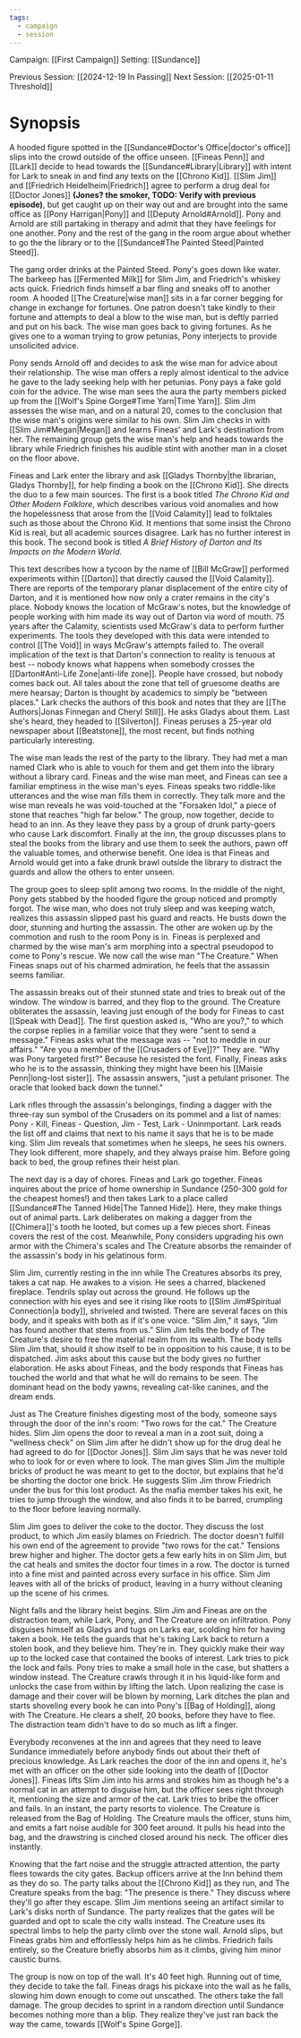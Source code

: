 ```yaml
---
tags:
  - campaign
  - session
---
```


Campaign: [[First Campaign]]
Setting: [[Sundance]]

Previous Session: [[2024-12-19 In Passing]]
Next Session: [[2025-01-11 Threshold]]

# Synopsis

A hooded figure spotted in the [[Sundance#Doctor's Office|doctor's office]] slips into the crowd outside of the office unseen. [[Fineas Penn]] and [[Lark]] decide to head towards the [[Sundance#Library|Library]] with intent for Lark to sneak in and find any texts on the [[Chrono Kid]]. [[Slim Jim]] and [[Friedrich Heidelheim|Friedrich]] agree to perform a drug deal for [[Doctor Jones]] **(Jones? the smoker, TODO: Verify with previous episode)**, but get caught up on their way out and are brought into the same office as [[Pony Harrigan|Pony]] and [[Deputy Arnold#Arnold]]. Pony and Arnold are still partaking in therapy and admit that they have feelings for one another. Pony and the rest of the gang in the room argue about whether to go the the library or to the [[Sundance#The Painted Steed|Painted Steed]].

The gang order drinks at the Painted Steed. Pony's goes down like water. The barkeep has [[Fermented Milk]] for Slim Jim, and Friedrich's whiskey acts quick. Friedrich finds himself a bar fling and sneaks off to another room. A hooded [[The Creature|wise man]] sits in a far corner begging for change in exchange for fortunes. One patron doesn't take kindly to their fortune and attempts to deal a blow to the wise man, but is deftly parried and put on his back. The wise man goes back to giving fortunes. As he gives one to a woman trying to grow petunias, Pony interjects to provide unsolicited advice.

Pony sends Arnold off and decides to ask the wise man for advice about their relationship. The wise man offers a reply almost identical to the advice he gave to the lady seeking help with her petunias. Pony pays a fake gold coin for the advice. The wise man sees the aura the party members picked up from the [[Wolf's Spine Gorge#Time Yarn|Time Yarn]]. Slim Jim assesses the wise man, and on a natural 20, comes to the conclusion that the wise man's origins were similar to his own. Slim Jim checks in with [[Slim Jim#Megan|Megan]] and learns Fineas' and Lark's destination from her. The remaining group gets the wise man's help and heads towards the library while Friedrich finishes his audible stint with another man in a closet on the floor above.

Fineas and Lark enter the library and ask [[Gladys Thornby|the librarian, Gladys Thornby]], for help finding a book on the [[Chrono Kid]]. She directs the duo to a few main sources. The first is a book titled _The Chrono Kid and Other Modern Folklore_, which describes various void anomalies and how the hopelessness that arose from the [[Void Calamity]] lead to folktales such as those about the Chrono Kid. It mentions that some insist the Chrono Kid is real, but all academic sources disagree. Lark has no further interest in this book. The second book is titled _A Brief History of Darton and Its Impacts on the Modern World_.

This text describes how a tycoon by the name of [[Bill McGraw]] performed experiments within [[Darton]] that directly caused the [[Void Calamity]]. There are reports of the temporary planar displacement of the entire city of Darton, and it is mentioned how now only a crater remains in the city's place. Nobody knows the location of McGraw's notes, but the knowledge of people working with him made its way out of Darton via word of mouth. 75 years after the Calamity, scientists used McGraw's data to perform further experiments. The tools they developed with this data were intended to control [[The Void]] in ways McGraw's attempts failed to. The overall implication of the text is that Darton's connection to reality is tenuous at best -- nobody knows what happens when somebody crosses the [[Darton#Anti-Life Zone|anti-life zone]]. People have crossed, but nobody comes back out. All tales about the zone that tell of gruesome deaths are mere hearsay; Darton is thought by academics to simply be "between places." Lark checks the authors of this book and notes that they are [[The Authors|Jonas Finnegan and Cheryl Still]]. He asks Gladys about them. Last she's heard, they headed to [[Silverton]]. Fineas peruses a 25-year old newspaper about [[Beatstone]], the most recent, but finds nothing particularly interesting.

The wise man leads the rest of the party to the library. They had met a man named Clark who is able to vouch for them and get them into the library without a library card. Fineas and the wise man meet, and Fineas can see a familiar emptiness in the wise man's eyes. Fineas speaks two riddle-like utterances and the wise man fills them in correctly. They talk more and the wise man reveals he was void-touched at the "Forsaken Idol," a piece of stone that reaches "high far below." The group, now together, decide to head to an inn. As they leave they pass by a group of drunk party-goers who cause Lark discomfort. Finally at the inn, the group discusses plans to steal the books from the library and use them to seek the authors, pawn off the valuable tomes, and otherwise benefit. One idea is that Fineas and Arnold would get into a fake drunk brawl outside the library to distract the guards and allow the others to enter unseen.

The group goes to sleep split among two rooms. In the middle of the night, Pony gets stabbed by the hooded figure the group noticed and promptly forgot. The wise man, who does not truly sleep and was keeping watch, realizes this assassin slipped past his guard and reacts. He busts down the door, stunning and hurting the assassin. The other are woken up by the commotion and rush to the room Pony is in. Fineas is perplexed and charmed by the wise man's arm morphing into a spectral pseudopod to come to Pony's rescue. We now call the wise man "The Creature." When Fineas snaps out of his charmed admiration, he feels that the assassin seems familiar.

The assassin breaks out of their stunned state and tries to break out of the window. The window is barred, and they flop to the ground. The Creature obliterates the assassin, leaving just enough of the body for Fineas to cast [[Speak with Dead]]. The first question asked is, "Who are you?," to which the corpse replies in a familiar voice that they were "sent to send a message." Fineas asks what the message was -- "not to meddle in our affairs." "Are you a member of the [[Crusaders of Eve]]?" They are. "Why was Pony targeted first?" Because he resisted the font. Finally, Fineas asks who he is to the assassin, thinking they might have been his [[Maisie Penn|long-lost sister]]. The assassin answers, "just a petulant prisoner. The oracle that looked back down the tunnel."

Lark rifles through the assassin's belongings, finding a dagger with the three-ray sun symbol of the Crusaders on its pommel and a list of names: Pony - Kill, Fineas - Question, Jim - Test, Lark - Uninmportant. Lark reads the list off and claims that next to his name it says that he is to be made king. Slim Jim reveals that sometimes when he sleeps, he sees his owners. They look different, more shapely, and they always praise him. Before going back to bed, the group refines their heist plan.

The next day is a day of chores. Fineas and Lark go together. Fineas inquires about the price of home ownership in Sundance (250-300 gold for the cheapest homes!) and then takes Lark to a place called [[Sundance#The Tanned Hide|The Tanned Hide]]. Here, they make things out of animal parts. Lark deliberates on making a dagger from the [[Chimera]]'s tooth he looted, but comes up a few pieces short. Fineas covers the rest of the cost. Meanwhile, Pony considers upgrading his own armor with the Chimera's scales and The Creature absorbs the remainder of the assassin's body in his gelatinous form.

Slim Jim, currently resting in the inn while The Creatures absorbs its prey, takes a cat nap. He awakes to a vision. He sees a charred, blackened fireplace. Tendrils splay out across the ground. He follows up the connection with his eyes and see it rising like roots to [[Slim Jim#Spiritual Connection|a body]], shriveled and twisted. There are several faces on this body, and it speaks with both as if it's one voice. "Slim Jim," it says, "Jim has found another that stems from us." Slim Jim tells the body of The Creature's desire to free the material realm from its wealth. The body tells Slim Jim that, should it show itself to be in opposition to his cause, it is to be dispatched. Jim asks about this cause but the body gives no further elaboration. He asks about Fineas, and the body responds that Fineas has touched the world and that what he will do remains to be seen. The dominant head on the body yawns, revealing cat-like canines, and the dream ends.

Just as The Creature finishes digesting most of the body, someone says through the door of the inn's room: "Two rows for the cat." The Creature hides. Slim Jim opens the door to reveal a man in a zoot suit, doing a "wellness check" on Slim Jim after he didn't show up for the drug deal he had agreed to do for [[Doctor Jones]]. Slim Jim says that he was never told who to look for or even where to look. The man gives Slim Jim the multiple bricks of product he was meant to get to the doctor, but explains that he'd be shorting the doctor one brick. He suggests Slim Jim throw Friedrich under the bus for this lost product. As the mafia member takes his exit, he tries to jump through the window, and also finds it to be barred, crumpling to the floor before leaving normally.

Slim Jim goes to deliver the coke to the doctor. They discuss the lost product, to which Jim easily blames on Friedrich. The doctor doesn't fulfill his own end of the agreement to provide "two rows for the cat." Tensions brew higher and higher. The doctor gets a few early hits in on Slim Jim, but the cat heals and smites the doctor four times in a row. The doctor is turned into a fine mist and painted across every surface in his office. Slim Jim leaves with all of the bricks of product, leaving in a hurry without cleaning up the scene of his crimes.

Night falls and the library heist begins. Slim Jim and Fineas are on the distraction team, while Lark, Pony, and The Creature are on infiltration. Pony disguises himself as Gladys and tugs on Larks ear, scolding him for having taken a book. He tells the guards that he's taking Lark back to return a stolen book, and they believe him. They're in. They quickly make their way up to the locked case that contained the books of interest. Lark tries to pick the lock and fails. Pony tries to make a small hole in the case, but shatters a window instead. The Creature crawls through it in his liquid-like form and unlocks the case from within by lifting the latch. Upon realizing the case is damage and their cover will be blown by morning, Lark ditches the plan and starts shoveling every book he can into Pony's [[Bag of Holding]], along with The Creature. He clears a shelf, 20 books, before they have to flee. The distraction team didn't have to do so much as lift a finger.

Everybody reconvenes at the inn and agrees that they need to leave Sundance immediately before anybody finds out about their theft of precious knowledge. As Lark reaches the door of the inn and opens it, he's met with an officer on the other side looking into the death of [[Doctor Jones]]. Fineas lifts Slim Jim into his arms and strokes him as though he's a normal cat in an attempt to disguise him, but the officer sees right through it, mentioning the size and armor of the cat. Lark tries to bribe the officer and fails. In an instant, the party resorts to violence. The Creature is released from the Bag of Holding. The Creature mauls the officer, stuns him, and emits a fart noise audible for 300 feet around. It pulls his head into the bag, and the drawstring is cinched closed around his neck. The officer dies instantly.

Knowing that the fart noise and the struggle attracted attention, the party flees towards the city gates. Backup officers arrive at the Inn behind them as they do so. The party talks about the [[Chrono Kid]] as they run, and The Creature speaks from the bag: "The presence is there." They discuss where they'll go after they escape. Slim Jim mentions seeing an artifact similar to Lark's disks north of Sundance. The party realizes that the gates will be guarded and opt to scale the city walls instead. The Creature uses its spectral limbs to help the party climb over the stone wall. Arnold slips, but Fineas grabs him and effortlessly helps him as he climbs. Friedrich fails entirely, so the Creature briefly absorbs him as it climbs, giving him minor caustic burns.

The group is now on top of the wall. It's 40 feet high. Running out of time, they decide to take the fall. Fineas drags his pickaxe into the wall as he falls, slowing him down enough to come out unscathed. The others take the fall damage. The group decides to sprint in a random direction until Sundance becomes nothing more than a blip. They realize they've just ran back the way the came, towards [[Wolf's Spine Gorge]].